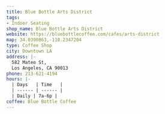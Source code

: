 ```yaml
---
title: Blue Bottle Arts District
tags:
- Indoor Seating
shop_name: Blue Bottle Arts District
website: https://bluebottlecoffee.com/cafes/arts-district
map: 34.0390863,-118.2347204
type: Coffee Shop
city: Downtown LA
address: |-
  582 Mateo St,
  Los Angeles, CA 90013
phone: 213-621-4194
hours: |-
  | Days   | Time   |
  | ------ | ------ |
  | Daily | 7a-6p |
coffee: Blue Bottle Coffee
---
```


